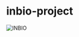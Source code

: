 # inbio-project
![INBIO](https://user-images.githubusercontent.com/100532301/166706249-11c4802a-35ee-4b73-8287-0d5b9e3fb67f.png)
